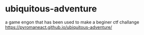 # ubiquitous-adventure
a game engon that has been used to make a beginer ctf challange 
https://pyromaneact.github.io/ubiquitous-adventure/
